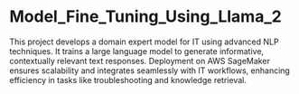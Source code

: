 # Model_Fine_Tuning_Using_Llama_2
This project develops a domain expert model for IT using advanced NLP techniques. It trains a large language model to generate informative, contextually relevant text responses. Deployment on AWS SageMaker ensures scalability and integrates seamlessly with IT workflows, enhancing efficiency in tasks like troubleshooting and knowledge retrieval.
